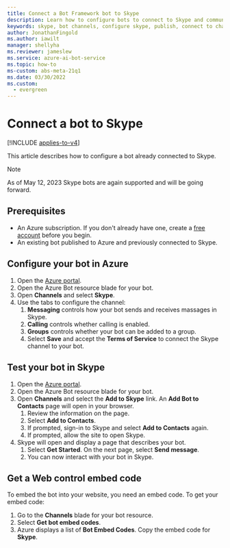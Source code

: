 ```yaml
---
title: Connect a Bot Framework bot to Skype
description: Learn how to configure bots to connect to Skype and communicate with users via Skype.
keywords: skype, bot channels, configure skype, publish, connect to channels
author: JonathanFingold
ms.author: iawilt
manager: shellyha
ms.reviewer: jameslew
ms.service: azure-ai-bot-service
ms.topic: how-to
ms-custom: abs-meta-21q1
ms.date: 03/30/2022
ms.custom:
  - evergreen
---
```


# Connect a bot to Skype

[!INCLUDE [applies-to-v4](includes/applies-to-v4-current.md)]

This article describes how to configure a bot already connected to Skype.

>[!NOTE]
> As of May 12, 2023 Skype bots are again supported and will be going forward.

## Prerequisites

- An Azure subscription. If you don't already have one, create a [free account](https://azure.microsoft.com/free/?WT.mc_id=A261C142F) before you begin.
- An existing bot published to Azure and previously connected to Skype.

## Configure your bot in Azure

1. Open the [Azure portal](https://portal.azure.com/).
1. Open the Azure Bot resource blade for your bot.
1. Open **Channels** and select **Skype**.
1. Use the tabs to configure the channel:
    1. **Messaging** controls how your bot sends and receives massages in Skype.
    1. **Calling** controls whether calling is enabled. <!--Requires a webhook.-->
    1. **Groups** controls whether your bot can be added to a group.
    1. Select **Save** and accept the **Terms of Service** to connect the Skype channel to your bot.

## Test your bot in Skype

1. Open the [Azure portal](https://portal.azure.com/).
1. Open the Azure Bot resource blade for your bot.
1. Open **Channels** and select the **Add to Skype** link. An **Add Bot to Contacts** page will open in your browser.
    1. Review the information on the page.
    1. Select **Add to Contacts**.
    1. If prompted, sign-in to Skype and select **Add to Contacts** again.
    1. If prompted, allow the site to open Skype.
1. Skype will open and display a page that describes your bot.
    1. Select **Get Started**. On the next page, select **Send message**.
    1. You can now interact with your bot in Skype.

## Get a Web control embed code

To embed the bot into your website, you need an embed code. To get your embed code:

1. Go to the **Channels** blade for your bot resource.
1. Select **Get bot embed codes**.
1. Azure displays a list of **Bot Embed Codes**. Copy the embed code for **Skype**.
